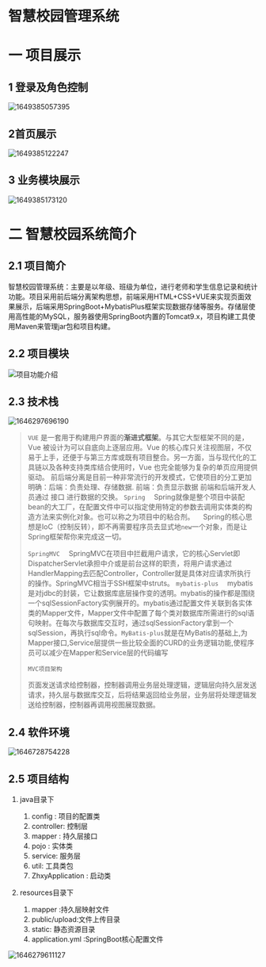 # 智慧校园管理系统

# 一 项目展示

## 1 登录及角色控制



![1649385057395](images/1649385057395.png)

## 2首页展示



![1649385122247](images/1649385122247.png)



## 3 业务模块展示

![1649385173120](images/1649385173120.png)



# 二 智慧校园系统简介

## 2.1  项目简介

 智慧校园管理系统：主要是以年级、班级为单位，进行老师和学生信息记录和统计功能。项目采用前后端分离架构思想，前端采用HTML+CSS+VUE来实现页面效果展示，后端采用SpringBoot+MybatisPlus框架实现数据存储等服务。存储层使用高性能的MySQL，服务器使用SpringBoot内置的Tomcat9.x，项目构建工具使用Maven来管理jar包和项目构建。

## 2.2 项目模块

![项目功能介绍](images/%E9%A1%B9%E7%9B%AE%E5%8A%9F%E8%83%BD%E4%BB%8B%E7%BB%8D.png)

## 2.3 技术栈





![1646297696190](images/1646297696190.png)



> `VUE` 
>是一套用于构建用户界面的**渐进式框架**。与其它大型框架不同的是，Vue 被设计为可以自底向上逐层应用。Vue 的核心库只关注视图层，不仅易于上手，还便于与第三方库或既有项目整合。另一方面，当与现代化的工具链以及各种支持类库结合使用时，Vue 也完全能够为复杂的单页应用提供驱动。 前后端分离是目前一种非常流行的开发模式，它使项目的分工更加明确：后端：负责处理、存储数据. 前端：负责显示数据 前端和后端开发人员通过 接口 进行数据的交换。
> `Spring`
> 　Spring就像是整个项目中装配bean的大工厂，在配置文件中可以指定使用特定的参数去调用实体类的构造方法来实例化对象。也可以称之为项目中的粘合剂。
> 　Spring的核心思想是IoC（控制反转），即不再需要程序员去显式地`new`一个对象，而是让Spring框架帮你来完成这一切。
>
> `SpringMVC`
> 　SpringMVC在项目中拦截用户请求，它的核心Servlet即DispatcherServlet承担中介或是前台这样的职责，将用户请求通过HandlerMapping去匹配Controller，Controller就是具体对应请求所执行的操作。SpringMVC相当于SSH框架中struts。
> `mybatis-plus`
> 　mybatis是对jdbc的封装，它让数据库底层操作变的透明。mybatis的操作都是围绕一个sqlSessionFactory实例展开的。mybatis通过配置文件关联到各实体类的Mapper文件，Mapper文件中配置了每个类对数据库所需进行的sql语句映射。在每次与数据库交互时，通过sqlSessionFactory拿到一个sqlSession，再执行sql命令。`MyBatis-plus`就是在MyBatis的基础上,为Mapper接口,Service层提供一些比较全面的CURD的业务逻辑功能,使程序员可以减少在Mapper和Service层的代码编写
>
> `MVC项目架构`
>
> 页面发送请求给控制器，控制器调用业务层处理逻辑，逻辑层向持久层发送请求，持久层与数据库交互，后将结果返回给业务层，业务层将处理逻辑发送给控制器，控制器再调用视图展现数据。

## 2.4  软件环境



![1646728754228](images/1646728754228.png)

## 2.5 项目结构

1. java目录下
    1. config : 项目的配置类
    2. controller: 控制层
    3. mapper : 持久层接口
    4. pojo :  实体类
    5. service: 服务层
    6. util: 工具类包
    7. ZhxyApplication : 启动类

2. resources目录下
    1. mapper :持久层映射文件
    2. public/upload:文件上传目录
    3. static: 静态资源目录
    4. application.yml :SpringBoot核心配置文件 

![1646279611127](images/1646279611127.png)

















